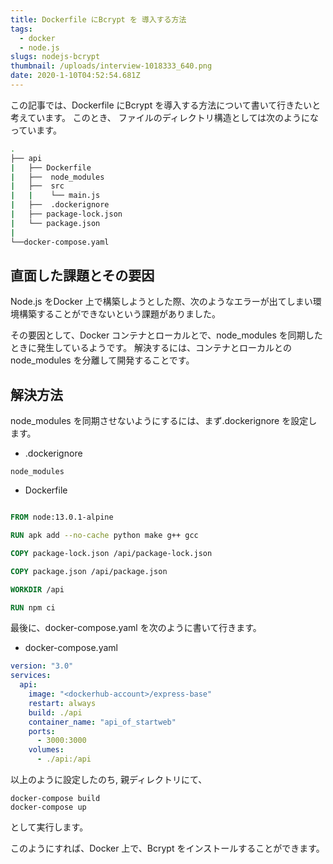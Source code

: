 ```yaml
---
title: Dockerfile にBcrypt を 導入する方法
tags: 
  - docker
  - node.js 
slugs: nodejs-bcrypt
thumbnail: /uploads/interview-1018333_640.png
date: 2020-1-10T04:52:54.681Z
---
```


この記事では、Dockerfile にBcrypt を導入する方法について書いて行きたいと考えています。
このとき、 ファイルのディレクトリ構造としては次のようになっています。
```bash
.
├── api
|   ├── Dockerfile
|   ├──  node_modules
|   ├──  src
|   |    └── main.js 
|   ├──  .dockerignore
|   ├── package-lock.json
|   └── package.json
|
└──docker-compose.yaml

```

## 直面した課題とその要因
Node.js をDocker 上で構築しようとした際、次のようなエラーが出てしまい環境構築することができないという課題がありました。

その要因として、Docker コンテナとローカルとで、node_modules を同期したときに発生しているようです。
解決するには、コンテナとローカルとのnode_modules を分離して開発することです。
## 解決方法
node_modules を同期させないようにするには、まず.dockerignore を設定します。
- .dockerignore

```
node_modules
```
- Dockerfile
```Dockerfile

FROM node:13.0.1-alpine 

RUN apk add --no-cache python make g++ gcc 

COPY package-lock.json /api/package-lock.json

COPY package.json /api/package.json

WORKDIR /api

RUN npm ci

```
最後に、docker-compose.yaml を次のように書いて行きます。

- docker-compose.yaml
```yaml
version: "3.0"
services:
  api:
    image: "<dockerhub-account>/express-base"
    restart: always
    build: ./api
    container_name: "api_of_startweb"
    ports:
      - 3000:3000
    volumes: 
      - ./api:/api
```

以上のように設定したのち, 親ディレクトリにて、
```
docker-compose build
docker-compose up
```
として実行します。

このようにすれば、Docker 上で、Bcrypt をインストールすることができます。

